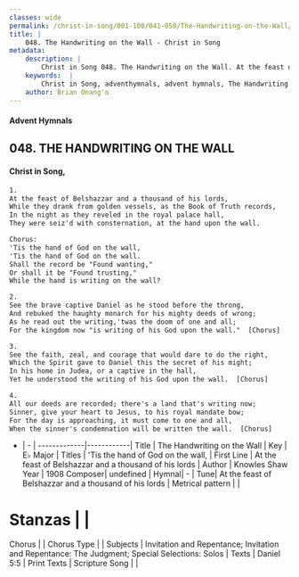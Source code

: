 ```yaml
---
classes: wide
permalink: /christ-in-song/001-100/041-050/The-Handwriting-on-the-Wall/
title: |
    048. The Handwriting on the Wall - Christ in Song
metadata:
    description: |
        Christ in Song 048. The Handwriting on the Wall. At the feast of Belshazzar and a thousand of his lords, While they drank from golden vessels, as the Book of Truth records, In the night as they reveled in the royal palace hall, They were seiz'd with consternation, at the hand upon the wall. Chorus: 'Tis the hand of God on the wall, 'Tis the hand of God on the wall. Shall the record be "Found wanting," Or shall it be "Found trusting," While the hand is writing on the wall?
    keywords:  |
        Christ in Song, adventhymnals, advent hymnals, The Handwriting on the Wall, At the feast of Belshazzar and a thousand of his lords. 'Tis the hand of God on the wall,
    author: Brian Onang'o
---
```


#### Advent Hymnals
## 048. THE HANDWRITING ON THE WALL
####  Christ in Song,

```txt
1.
At the feast of Belshazzar and a thousand of his lords,
While they drank from golden vessels, as the Book of Truth records,
In the night as they reveled in the royal palace hall,
They were seiz'd with consternation, at the hand upon the wall.

Chorus:
'Tis the hand of God on the wall,
'Tis the hand of God on the wall.
Shall the record be "Found wanting,"
Or shall it be "Found trusting,"
While the hand is writing on the wall?

2.
See the brave captive Daniel as he stood before the throng,
And rebuked the haughty monarch for his mighty deeds of wrong;
As he read out the writing,'twas the doom of one and all;
For the kingdom now "is writing of his God upon the wall."  [Chorus]

3.
See the faith, zeal, and courage that would dare to do the right,
Which the Spirit gave to Daniel this the secret of his might;
In his home in Judea, or a captive in the hall,
Yet he understood the writing of his God upon the wall.  [Chorus]

4.
All our deeds are recorded; there's a land that's writing now;
Sinner, give your heart to Jesus, to his royal mandate bow;
For the day is approaching, it must come to one and all,
When the sinner's condemnation will be written the wall.  [Chorus]


```

- |   -  |
-------------|------------|
Title | The Handwriting on the Wall |
Key | E♭ Major |
Titles | 'Tis the hand of God on the wall, |
First Line | At the feast of Belshazzar and a thousand of his lords |
Author | Knowles Shaw
Year | 1908
Composer| undefined |
Hymnal|  - |
Tune| At the feast of Belshazzar and a thousand of his lords |
Metrical pattern | |
# Stanzas |  |
Chorus |  |
Chorus Type |  |
Subjects | Invitation and Repentance; Invitation and Repentance: The Judgment; Special Selections: Solos |
Texts | Daniel 5:5 |
Print Texts | 
Scripture Song |  |
    
